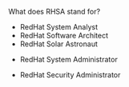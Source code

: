 What does RHSA stand for?

* RedHat System Analyst
* RedHat Software Architect
* RedHat Solar Astronaut
+ RedHat System Administrator
* RedHat Security Administrator
